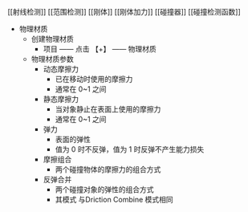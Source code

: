 [[射线检测]]
[[范围检测]]
[[刚体]]
[[刚体加力]]
[[碰撞器]]
[[碰撞检测函数]]

- 物理材质
	- 创建物理材质
		- 项目 —— 点击 【+】 —— 物理材质
	- 物理材质参数
		- 动态摩擦力
			- 已在移动时使用的摩擦力
			- 通常在 0~1 之间
		- 静态摩擦力
			- 当对象静止在表面上使用的摩擦力
			- 通常在 0~1 之间
		- 弹力
			- 表面的弹性
			- 值为 0 时不反弹，值为 1 时反弹不产生能力损失
		- 摩擦组合
			- 两个碰撞物体的摩擦力的组合方式
		- 反弹合并
			- 两个碰撞对象的弹性的组合方式
			- 其模式 与Driction Combine 模式相同
